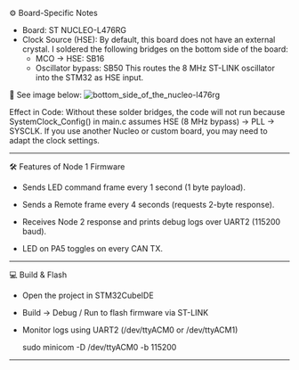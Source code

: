 ⚙️ Board-Specific Notes 
 
- Board: ST NUCLEO-L476RG 
- Clock Source (HSE): 
  By default, this board does not have an external crystal. 
  I soldered the following bridges on the bottom side of the board: 
  - MCO → HSE: SB16 
  - Oscillator bypass: SB50 
    This routes the 8 MHz ST-LINK oscillator into the STM32 as HSE input. 
 
📸 See image below: 
![bottom_side_of_the_nucleo-l476rg](https://github.com/user-attachments/assets/16d87dc7-210a-41f4-98f4-c87de2fd7547) 

 
Effect in Code: 
Without these solder bridges, the code will not run because 
SystemClock_Config() in main.c assumes HSE (8 MHz bypass) → PLL → SYSCLK. 
If you use another Nucleo or custom board, you may need to adapt the clock settings. 

--- 
 
🛠️ Features of Node 1 Firmware 
 
- Sends LED command frame every 1 second (1 byte payload). 
 
- Sends a Remote frame every 4 seconds (requests 2-byte response). 
 
- Receives Node 2 response and prints debug logs over UART2 (115200 baud). 
 
- LED on PA5 toggles on every CAN TX. 

--- 
 
💻 Build & Flash 
 
- Open the project in STM32CubeIDE 
 
- Build → Debug / Run to flash firmware via ST-LINK 
 
- Monitor logs using UART2 (/dev/ttyACM0 or /dev/ttyACM1) 
 
  sudo minicom -D /dev/ttyACM0 -b 115200 
 
---









